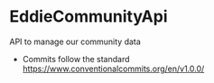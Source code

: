 # EddieCommunityApi

API to manage our community data

- Commits follow the standard https://www.conventionalcommits.org/en/v1.0.0/
